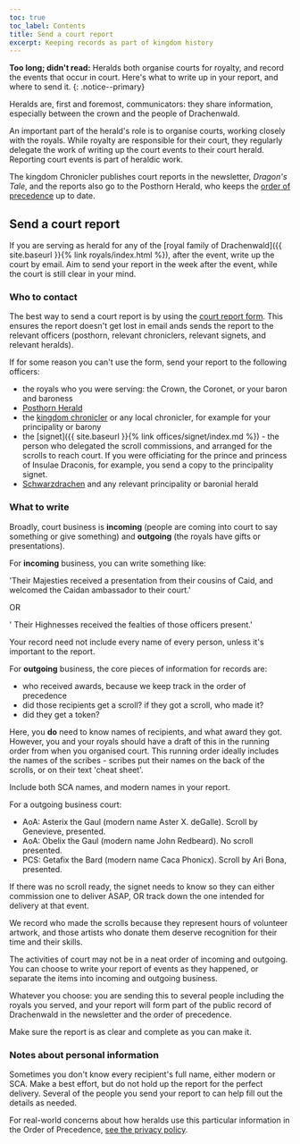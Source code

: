 ```yaml
---
toc: true
toc_label: Contents
title: Send a court report
excerpt: Keeping records as part of kingdom history
---
```


__Too long; didn't read:__  Heralds both organise courts for royalty, and record the events that occur in court. Here's what to write up in your report, and where to send it.
{: .notice--primary}

Heralds are, first and foremost, communicators: they share information, especially between the crown and the people of Drachenwald.  

An important part of the herald's role is to organise courts, working closely with the royals. While royalty are responsible for their court, they regularly delegate the work of writing up the court events to their court herald. Reporting court events is part of heraldic work.  

The kingdom Chronicler publishes court reports in the newsletter, *Dragon's Tale*, and the reports also go to the Posthorn Herald, who keeps the [order of precedence](http://op.drachenwald.sca.org) up to date.  

## Send a court report

If you are serving as herald for any of the [royal family of Drachenwald]({{ site.baseurl }}{% link royals/index.html %}), after the event, write up the court by email.  Aim to send your report in the week after the event, while the court is still clear in your mind. 

### Who to contact

The best way to send a court report is by using the [court report form](https://forms.gle/eJ4upNNxXNfZNWVj6). This ensures the report doesn't get lost in email ands sends the report to the relevant officers (posthorn, relevant chroniclers, relevant signets, and relevant heralds).

If for some reason you can't use the form, send your report to the following officers:
* the royals who you were serving: the Crown, the Coronet, or your baron and baroness  
* [Posthorn Herald](mailto:posthorn@drachenwald.sca.org)  
* the [kingdom chronicler](mailto:chronicler@drachenwald.sca.org) or any local chronicler, for example for your principality or barony  
* the [signet]({{ site.baseurl }}{% link offices/signet/index.md %}) - the person who delegated the scroll commissions, and arranged for the scrolls to reach court. If you were officiating for the prince and princess of Insulae Draconis, for example, you send a copy to the principality signet.
* [Schwarzdrachen](mailto:herald@drachenwald.sca.org) and any relevant principality or baronial herald

### What to write

Broadly, court business is **incoming** (people are coming into court to say something or give something) and **outgoing** (the royals have gifts or presentations).  

For **incoming** business, you can write something like:  

'Their Majesties received a presentation from their cousins of Caid, and welcomed the Caidan ambassador to their court.'  

OR

' Their Highnesses received the fealties of those officers present.'  

Your record need not include every name of every person, unless it's important to the report.

For **outgoing** business, the core pieces of information for records are:
* who received awards, because we keep track in the order of precedence
* did those recipients get a scroll? if they got a scroll, who made it? 
* did they get a token?

Here, you **do** need to know names of recipients, and what award they got. However, you and your royals should have a draft of this in the running order from when you organised court. This running order ideally includes the names of the scribes - scribes put their names on the back of the scrolls, or on their text 'cheat sheet'.

Include both SCA names, and modern names in your report.  

For a outgoing business court:  

* AoA: Asterix the Gaul (modern name Aster X. deGalle). Scroll by Genevieve, presented.
* AoA: Obelix the Gaul (modern name John Redbeard). No scroll presented.
* PCS: Getafix the Bard (modern name Caca Phonicx). Scroll by Ari Bona, presented.

If there was no scroll ready, the signet needs to know so they can either commission one to deliver ASAP, OR track down the one intended for delivery at that event.  

We record who made the scrolls because they represent hours of volunteer artwork, and those artists who donate them deserve recognition for their time and their skills. 

The activities of court may not be in a neat order of incoming and outgoing. You can choose to write your report of events as they happened, or separate the items into incoming and outgoing business. 

Whatever you choose: you are sending this to several people including the royals you served, and your report will form part of the public record of Drachenwald in the newsletter and the order of precedence. 

Make sure the report is as clear and complete as you can make it. 

### Notes about personal information

Sometimes you don't know every recipient's full name, either modern or SCA. Make a best effort, but do not hold up the report for the perfect delivery. Several of the people you send your report to can help fill out the details as needed.

For real-world concerns about how heralds use this particular information in the Order of Precedence, [see the privacy policy](http://op.drachenwald.sca.org/privacy).
